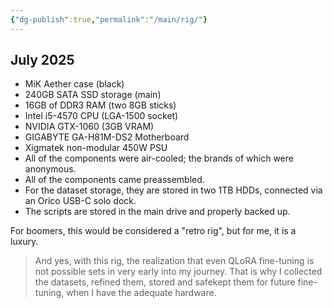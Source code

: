 ```yaml
---
{"dg-publish":true,"permalink":"/main/rig/"}
---
```


## **July 2025**
- MiK Aether case (black)
- 240GB SATA SSD storage (main)
- 16GB of DDR3 RAM (two 8GB sticks)
- Intel i5-4570 CPU (LGA-1500 socket)
- NVIDIA GTX-1060 (3GB VRAM)
- GIGABYTE GA-H81M-DS2 Motherboard
- Xigmatek non-modular 450W PSU
- All of the components were air-cooled; the brands of which were anonymous.
- All of the components came preassembled.
- For the dataset storage, they are stored in two 1TB HDDs, connected via an Orico USB-C solo dock.
- The scripts are stored in the main drive and properly backed up.

For boomers, this would be considered a "retro rig", but for me, it is a luxury.

> And yes, with this rig, the realization that even QLoRA fine-tuning is not possible sets in very early into my journey.
   That is why I collected the datasets, refined them, stored and safekept them for future fine-tuning, when I have the adequate hardware.
